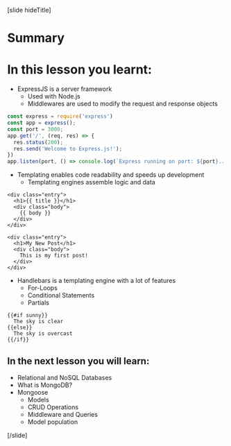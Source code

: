 [slide hideTitle]
# Summary


# In this lesson you learnt:

- ExpressJS is a server framework
  - Used with Node.js
  - Middlewares are used to modify the request and response objects

```js
const express = require('express')
const app = express();
const port = 3000;
app.get('/', (req, res) => {
  res.status(200);
  res.send('Welcome to Express.js!');
})
app.listen(port, () => console.log(`Express running on port: ${port}...`));

```

- Templating enables code readability and speeds up development
  - Templating engines assemble logic and data

```
<div class="entry">
  <h1>{{ title }}</h1>
  <div class="body">
    {{ body }}
  </div>
</div>

```

```
<div class="entry">
  <h1>My New Post</h1>
  <div class="body">
    This is my first post!
  </div>
</div>

```

- Handlebars is a templating engine with a lot of features
  - For-Loops
  - Conditional Statements
  - Partials

```
{{#if sunny}}
  The sky is clear
{{else}}
  The sky is overcast
{{/if}}

```


## In the next lesson you will learn:

- Relational and NoSQL Databases
- What is MongoDB?
- Mongoose
  - Models
  - CRUD Operations
  - Middleware and Queries
  - Model population

[/slide]
